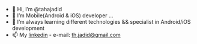 - 👋 Hi, I’m @tahajadid
- 👀 I’m Mobile(Android & iOS) developer ...
- 🌱 I’m always learning different technologies && specialist in Android/iOS development
- 📫 My [linkedin](https://www.linkedin.com/in/taha-jadid/)  -  e-mail: th.jadid@gmail.com

<!---
tahajadid/tahajadid is a ✨ special ✨ repository because its `README.md` (this file) appears on your GitHub profile.
You can click the Preview link to take a look at your changes.
--->
